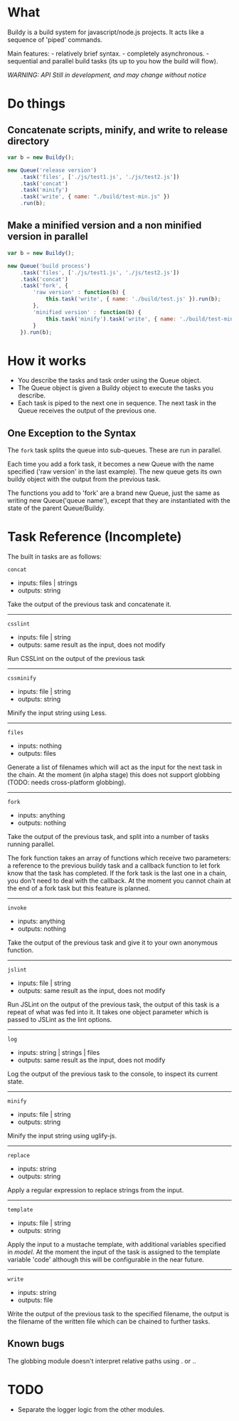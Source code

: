 What
====

Buildy is a build system for javascript/node.js projects.
It acts like a sequence of 'piped' commands.

Main features:
    - relatively brief syntax.
    - completely asynchronous.
    - sequential and parallel build tasks (its up to you how the build will flow).

*WARNING: API Still in development, and may change without notice*

Do things
=========

Concatenate scripts, minify, and write to release directory
-----------------------------------------------------------

```javascript
var b = new Buildy();

new Queue('release version')
    .task('files', ['./js/test1.js', './js/test2.js'])
    .task('concat')
    .task('minify')
    .task('write', { name: "./build/test-min.js" })
    .run(b);
```

Make a minified version and a non minified version in parallel
--------------------------------------------------------------

```javascript
var b = new Buildy();

new Queue('build process')
    .task('files', ['./js/test1.js', './js/test2.js'])
    .task('concat')
    .task('fork', {
        'raw version' : function(b) {
            this.task('write', { name: './build/test.js' }).run(b);
        },
        'minified version' : function(b) {
            this.task('minify').task('write', { name: './build/test-min.js' }).run(b);
        }
    }).run(b);
```

How it works
============

- You describe the tasks and task order using the Queue object.
- The Queue object is given a Buildy object to execute the tasks you describe.
- Each task is piped to the next one in sequence. The next task in the Queue receives the output of the previous one.

One Exception to the Syntax
---------------------------

The `fork` task splits the queue into sub-queues. These are run in parallel.

Each time you add a fork task, it becomes a new Queue with the name specified ('raw version' 
in the last example). The new queue gets its own buildy object with the output from the previous task.

The functions you add to 'fork' are a brand new Queue, just the same as writing
new Queue('queue name'), except that they are instantiated with the state of the parent Queue/Buildy.


Task Reference (Incomplete)
===========================

The built in tasks are as follows:

`concat`

* inputs: files | strings
* outputs: string

Take the output of the previous task and concatenate it.

***

`csslint`

* inputs: file | string
* outputs: same result as the input, does not modify

Run CSSLint on the output of the previous task

***

`cssminify`

* inputs: file | string
* outputs: string

Minify the input string using Less.

***

`files`

* inputs: nothing
* outputs: files

Generate a list of filenames which will act as the input for the next task in the chain.
At the moment (in alpha stage) this does not support globbing (TODO: needs cross-platform globbing).

***

`fork`

* inputs: anything
* outputs: nothing

Take the output of the previous task, and split into a number of tasks running
parallel. 

The fork function takes an array of functions which receive two parameters:
a reference to the previous buildy task and a callback function to let fork know that
the task has completed. If the fork task is the last one in a chain, you don't need to
deal with the callback. At the moment you cannot chain at the end of a fork task but
this feature is planned.

***

`invoke`

* inputs: anything
* outputs: nothing

Take the output of the previous task and give it to your own anonymous function.

***

`jslint`

* inputs: file | string
* outputs: same result as the input, does not modify

Run JSLint on the output of the previous task, the output of this task
is a repeat of what was fed into it. It takes one object parameter which
is passed to JSLint as the lint options.

***

`log`

* inputs: string | strings | files
* outputs: same result as the input, does not modify

Log the output of the previous task to the console, to inspect its current state.

***

`minify`

* inputs: file | string
* outputs: string

Minify the input string using uglify-js.

***

`replace`

* inputs: string
* outputs: string

Apply a regular expression to replace strings from the input.

***

`template`

* inputs: file | string
* outputs: string

Apply the input to a mustache template, with additional variables specified in *model*.
At the moment the input of the task is assigned to the template variable 'code' although
this will be configurable in the near future.

***

`write`

* inputs: string
* outputs: file

Write the output of the previous task to the specified filename, the output
is the filename of the written file which can be chained to further tasks.

Known bugs
----------

The globbing module doesn't interpret relative paths using . or ..

TODO
====

* Separate the logger logic from the other modules.